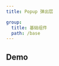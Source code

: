 ```yaml
---
title: Popup 弹出层

group:
  title: 基础组件
  path: /base
---
```


## Demo

<code src="./demos/index.tsx"></code>
